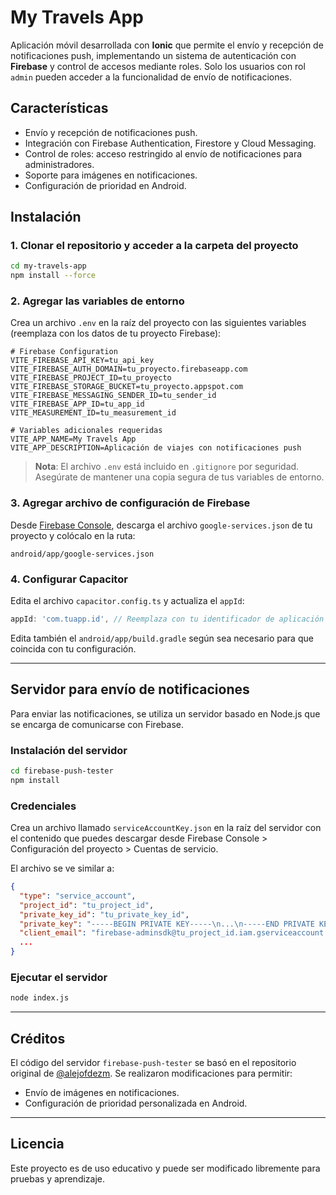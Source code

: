 # My Travels App

Aplicación móvil desarrollada con **Ionic** que permite el envío y recepción de notificaciones push, implementando un sistema de autenticación con **Firebase** y control de accesos mediante roles. Solo los usuarios con rol `admin` pueden acceder a la funcionalidad de envío de notificaciones.

## Características

- Envío y recepción de notificaciones push.
- Integración con Firebase Authentication, Firestore y Cloud Messaging.
- Control de roles: acceso restringido al envío de notificaciones para administradores.
- Soporte para imágenes en notificaciones.
- Configuración de prioridad en Android.

## Instalación

### 1. Clonar el repositorio y acceder a la carpeta del proyecto

```bash
cd my-travels-app
npm install --force
```

### 2. Agregar las variables de entorno

Crea un archivo `.env` en la raíz del proyecto con las siguientes variables (reemplaza con los datos de tu proyecto Firebase):

```env
# Firebase Configuration
VITE_FIREBASE_API_KEY=tu_api_key
VITE_FIREBASE_AUTH_DOMAIN=tu_proyecto.firebaseapp.com
VITE_FIREBASE_PROJECT_ID=tu_proyecto
VITE_FIREBASE_STORAGE_BUCKET=tu_proyecto.appspot.com
VITE_FIREBASE_MESSAGING_SENDER_ID=tu_sender_id
VITE_FIREBASE_APP_ID=tu_app_id
VITE_MEASUREMENT_ID=tu_measurement_id

# Variables adicionales requeridas
VITE_APP_NAME=My Travels App
VITE_APP_DESCRIPTION=Aplicación de viajes con notificaciones push
```

> **Nota**: El archivo `.env` está incluido en `.gitignore` por seguridad. Asegúrate de mantener una copia segura de tus variables de entorno.

### 3. Agregar archivo de configuración de Firebase

Desde [Firebase Console](https://console.firebase.google.com/), descarga el archivo `google-services.json` de tu proyecto y colócalo en la ruta:

```
android/app/google-services.json
```

### 4. Configurar Capacitor

Edita el archivo `capacitor.config.ts` y actualiza el `appId`:

```ts
appId: 'com.tuapp.id', // Reemplaza con tu identificador de aplicación
```

Edita también el `android/app/build.gradle` según sea necesario para que coincida con tu configuración.

---

## Servidor para envío de notificaciones

Para enviar las notificaciones, se utiliza un servidor basado en Node.js que se encarga de comunicarse con Firebase.

### Instalación del servidor

```bash
cd firebase-push-tester
npm install
```

### Credenciales

Crea un archivo llamado `serviceAccountKey.json` en la raíz del servidor con el contenido que puedes descargar desde Firebase Console > Configuración del proyecto > Cuentas de servicio.

El archivo se ve similar a:

```json
{
  "type": "service_account",
  "project_id": "tu_project_id",
  "private_key_id": "tu_private_key_id",
  "private_key": "-----BEGIN PRIVATE KEY-----\n...\n-----END PRIVATE KEY-----\n",
  "client_email": "firebase-adminsdk@tu_project_id.iam.gserviceaccount.com",
  ...
}
```

### Ejecutar el servidor

```bash
node index.js
```

---

## Créditos

El código del servidor `firebase-push-tester` se basó en el repositorio original de [@alejofdezm](https://github.com/alejofdezm). Se realizaron modificaciones para permitir:

- Envío de imágenes en notificaciones.
- Configuración de prioridad personalizada en Android.

---

## Licencia

Este proyecto es de uso educativo y puede ser modificado libremente para pruebas y aprendizaje.
